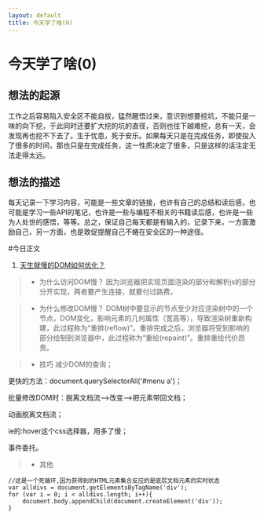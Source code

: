 ```yaml
---
layout: default
title: 今天学了啥(0)
---
```



今天学了啥(0)
===================

想法的起源
-------------
工作之后容易陷入安全区不能自拔，猛然醒悟过来，意识到想要挖坑，不能只是一味的向下挖，于此同时还要扩大挖的坑的直径，否则也往下越难挖，总有一天，会发现再也挖不下去了。生于忧患，死于安乐。如果每天只是在完成任务，即使投入了很多的时间，那也只是在完成任务，这一性质决定了很多，只是这样的话注定无法走得太远。


想法的描述
-------------
每天记录一下学习内容，可能是一些文章的链接，也许有自己的总结和读后感，也可能是学习一些API的笔记，也许是一些与编程不相关的书籍读后感，也许是一些为人处世的感悟，等等。总之，保证自己每天都是有输入的，记录下来，一方面激励自己，另一方面，也是敦促提醒自己不蜷在安全区的一种途径。

  #今日正文

1. [天生就慢的DOM如何优化？](http://www.iteye.com/topic/1122125)

  > * 为什么访问DOM慢？
因为浏览器把实现页面渲染的部分和解析js的部分分开实现，两者要产生连接，就要付过路费。

  > * 为什么修改DOM慢？
DOM树中要显示的节点至少对应渲染树中的一个节点，DOM变化，影响元素的几何属性（宽高等），导致渲染树重新构建，此过程称为“重排(reflow)”。重排完成之后，浏览器将受到影响的部分绘制到浏览器中，此过程称为“重绘(repaint)”。重排重绘代价昂贵。
  

  > * 技巧
减少DOM的查询；

更快的方法：document.querySelectorAll('#menu a')；

批量修改DOM时：脱离文档流-->改变-->把元素带回文档；
  
动画脱离文档流；

ie的:hover这个css选择器，用多了慢；

事件委托。


  > * 其他

    //这是一个死循环,因为获得到的HTML元素集合反应的是底层文档元素的实时状态  
    var alldivs = document.getElementsByTagName('div');  
    for (var i = 0; i < alldivs.length; i++){  
        document.body.appendChild(document.createElement('div'));  
    }














